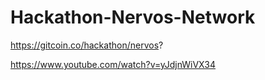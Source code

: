 # Hackathon-Nervos-Network

https://gitcoin.co/hackathon/nervos?

https://www.youtube.com/watch?v=yJdjnWiVX34
